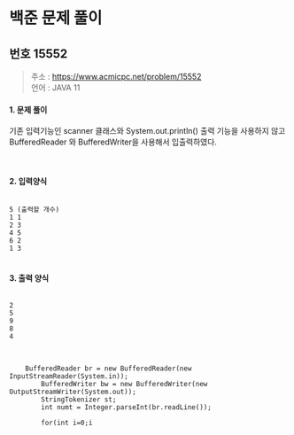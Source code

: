 백준 문제 풀이
=============
번호 15552
---------

> 주소 : https://www.acmicpc.net/problem/15552 <br>
> 언어 : JAVA 11

#### 1. 문제 풀이

기존 입력기능인 scanner 클래스와 System.out.println() 출력 기능을 사용하지 않고 BufferedReader 와 BufferedWriter을 사용해서 입출력하였다.

<br>

#### 2. 입력양식
<pre>
<code>
5 (출력할 개수)
1 1
2 3
4 5
6 2
1 3
</code>
</pre>

#### 3. 출력 양식
<pre>
<code>
2
5
9
8
4
</code>
</pre>

<pre>
<code>
    BufferedReader br = new BufferedReader(new InputStreamReader(System.in));
		BufferedWriter bw = new BufferedWriter(new OutputStreamWriter(System.out));
		StringTokenizer st;
		int numt = Integer.parseInt(br.readLine());
		
		for(int i=0;i<numt;i++) {
			st = new StringTokenizer(br.readLine());
			bw.write((Integer.parseInt(st.nextToken()) + Integer.parseInt(st.nextToken()))+"\n");
		}
		bw.flush();
		bw.close();
</code>
</pre>
